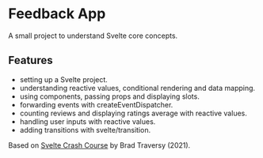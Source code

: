 # Feedback App

A small project to understand Svelte core concepts.

## Features

- setting up a Svelte project.
- understanding reactive values, conditional rendering and data mapping.
- using components, passing props and displaying slots.
- forwarding events with createEventDispatcher.
- counting reviews and displaying ratings average with reactive values.
- handling user inputs with reactive values.
- adding transitions with svelte/transition.

Based on [Svelte Crash Course](https://www.youtube.com/watch?v=3TVy6GdtNuQ) by Brad Traversy (2021).

